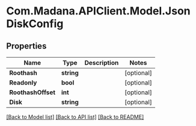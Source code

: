 
# Com.Madana.APIClient.Model.JsonDiskConfig

## Properties

Name | Type | Description | Notes
------------ | ------------- | ------------- | -------------
**Roothash** | **string** |  | [optional] 
**Readonly** | **bool** |  | [optional] 
**RoothashOffset** | **int** |  | [optional] 
**Disk** | **string** |  | [optional] 

[[Back to Model list]](../README.md#documentation-for-models)
[[Back to API list]](../README.md#documentation-for-api-endpoints)
[[Back to README]](../README.md)

